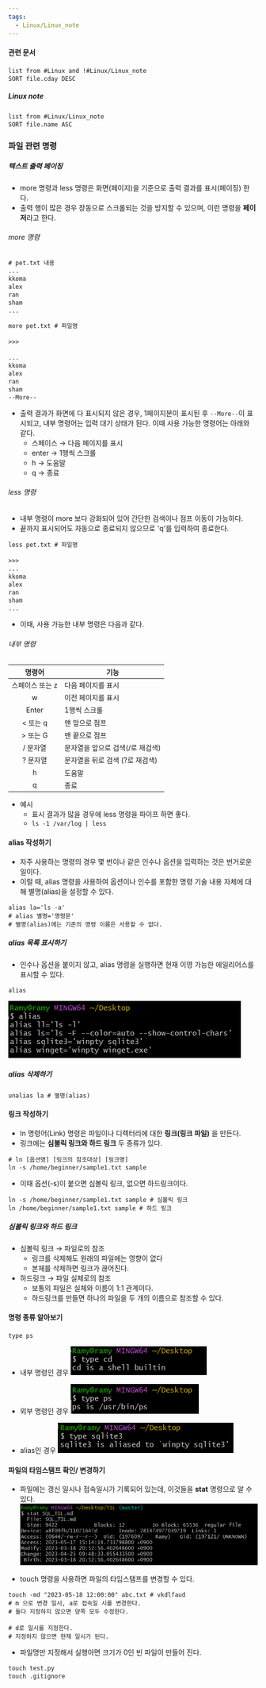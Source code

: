 ```yaml
---
tags:
  - Linux/Linux_note
---
```


#### 관련 문서
```dataview
list from #Linux and !#Linux/Linux_note
SORT file.cday DESC
```

##### Linux note
```dataview
list from #Linux/Linux_note
SORT file.name ASC
```



### 파일 관련 명령
##### 텍스트 출력 페이징
- more 명령과 less 명령은 화면(페이지)을 기준으로 출력 결과를 표시(페이징) 한다. 
- 출력 행이 많은 경우 장동으로 스크롤되는 것을 방지할 수 있으며, 이런 명령을 **페이저**라고 한다.

###### more 명령

```plain
# pet.txt 내용
...
kkoma
alex
ran
sham
...
```

```shell
more pet.txt # 파일명

>>>

...
kkoma
alex
ran
sham
--More--
```

- 출력 결과가 화면에 다 표시되지 않은 경우, 1페이지분이 표시된 후 `--More--`이 표시되고, 내부 명령어는 입력 대기 상태가 된다. 이때 사용 가능한 명령어는 아래와 같다.  
	- 스페이스 → 다음 페이지를 표시
	- enter → 1행씩 스크롤
	- h → 도움말
	- q → 종료

###### less 명령
- 내부 명령이 more 보다 강화되어 있어 간단한 검색이나 점프 이동이 가능하다. 
- 끝까지 표시되어도 자동으로 종료되지 않으므로 'q'를 입력하여 종료한다.
```shell
less pet.txt # 파일명

>>>
...
kkoma
alex
ran
sham
...
```
- 이때, 사용 가능한 내부 명령은 다음과 같다. 

###### 내부 명령

| 명령어          | 기능                             |
| :--------------: | -------------------------------- |
| 스페이스 또는 z | 다음 페이지를 표시               |
| w               | 이전 페이지를 표시               |
| Enter           | 1행씩 스크롤                     |
| < 또는 q        | 맨 앞으로 점프                   |
| > 또는 G        | 맨 끝으로 점프                   |
| / 문자열        | 문자열을 앞으로 검색(/로 재검색) |
| ? 문자열        | 문자열을 뒤로 검색 (?로 재검색)  |
| h               | 도움말                           |
| q               | 종료                             |

- 예시
	- 표시 결과가 많을 경우에 less 명령을 파이프 하면 좋다. 
	- `ls -1 /var/log | less`


#### alias 작성하기
- 자주 사용하는 명령의 경우 몇 번이나 같은 인수나 옵션을 입력하는 것은 번거로운 일이다. 
- 이럴 때, alias 명령을 사용하여 옵션이나 인수를 포함한 명령 기술 내용 자체에 대해 별명(alias)을 설정할 수 있다. 

```shell
alias la='ls -a'
# alias 별명='명령문'
# 별명(alias)에는 기존의 명령 이름은 사용할 수 없다.
```

##### alias 목록 표시하기
- 인수나 옵션을 붙이지 않고, alias 명령을 실행하면 현재 이영 가능한 에일리어스를 표시할 수 있다. 
```shell
alias
```

![](assets/Linux%20note-1.png)

##### alias 삭제하기
```shell
unalias la # 별명(alias)
```


#### 링크 작성하기
- ln 명령어(Link) 명령은 파일이나 디렉터리에 대한 **링크(링크 파일)** 을 만든다.
- 링크에는 **심볼릭 링크와 하드 링크** 두 종류가 있다.
```shell
# ln [옵션명] [링크의 참조대상] [링크명]
ln -s /home/beginner/sample1.txt sample
```

- 이때 옵션(-s)이 붙으면 심볼릭 링크, 없으면 하드링크이다.
```shell
ln -s /home/beginner/sample1.txt sample # 심볼릭 링크
ln /home/beginner/sample1.txt sample # 하드 링크
```

##### 심볼릭 링크와 하드 링크
- 심볼릭 링크 → 파일로의 참조
	- 링크를 삭제해도 원래의 파일에는 영향이 없다
	- 본체를 삭제하면 링크가 끊어진다.
- 하드링크 → 파일 실체로의 참조
	- 보통의 파일은 실체와 이름이 1:1 관계이다.
	- 하드링크를 만들면 하나의 파일을 두 개의 이름으로 참조할 수 있다. 

#### 명령 종류 알아보기 
```shell 
type ps
```

- 내부 명령인 경우
![](assets/Linux%20note-2.png)

- 외부 명령인 경우
![](assets/Linux%20note-3.png)

- alias인 경우
![](assets/Linux%20note-4.png)

#### 파일의 타임스탬프 확인/ 변경하기
- 파일에는 갱신 일시나 접속일시가 기록되어 있는데, 이것들을 **stat** 명령으로 알 수 있다. 
![](assets/Linux%20note-5.png)

- touch 명령을 사용하면 파일의 타임스탬프를 변경할 수 있다. 
```shell
touch -md "2023-05-18 12:00:00" abc.txt # vkdlfaud
# m 으로 변경 일시, a로 접속일 시를 변경한다.
# 둘다 지정하지 않으면 양쪽 모두 수정한다. 

# d로 일시를 지정한다. 
# 지정하지 않으면 현재 일시가 된다.
```

- 파일명만 지정해서 실행아면 크기가 0인 빈 파일이 만들어 진다. 
```shell
touch test.py
touch .gitignore
```
